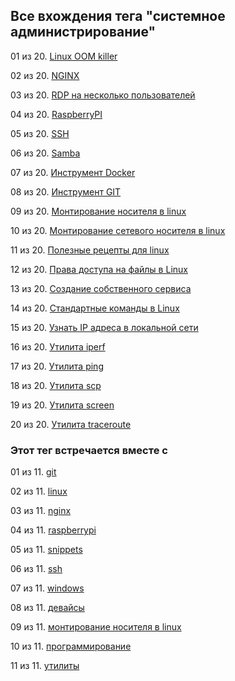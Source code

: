 ## Все вхождения тега "системное администрирование"


01 из 20. [Linux OOM killer](./2021-04-18_linux_oom_killer.md)

02 из 20. [NGINX](./cs_tools_nginx.md)

03 из 20. [RDP на несколько пользователей](./sys_windows_multiuser_rdp.md)

04 из 20. [RaspberryPI](./devices_raspberry_pi.md)

05 из 20. [SSH](./cs_tools_ssh.md)

06 из 20. [Samba](./sys_tools_samba.md)

07 из 20. [Инструмент Docker](./cs_tools_docker.md)

08 из 20. [Инструмент GIT](./cs_tools_git.md)

09 из 20. [Монтирование носителя в linux](./sys_linux_mount.md)

10 из 20. [Монтирование сетевого носителя в linux](./sys_linux_new_mount.md)

11 из 20. [Полезные рецепты для linux](./sys_linux_snippets.md)

12 из 20. [Права доступа на файлы в Linux](./2021-04-18_linux_file_access.md)

13 из 20. [Создание собственного сервиса](./2021-04-18_linux_custom_service.md)

14 из 20. [Стандартные команды в Linux](./2021-04-18_linux_default_commands.md)

15 из 20. [Узнать IP адреса в локальной сети](./2021-04-18_linux_ip_addresses_in_lan.md)

16 из 20. [Утилита iperf](./cs_utils_iperf.md)

17 из 20. [Утилита ping](./cs_utils_ping.md)

18 из 20. [Утилита scp](./cs_utils_scp.md)

19 из 20. [Утилита screen](./cs_utils_screen.md)

20 из 20. [Утилита traceroute](./cs_utils_traceroute.md)



### Этот тег встречается вместе с


01 из 11. [git](./meta_git.md)

02 из 11. [linux](./meta_linux.md)

03 из 11. [nginx](./meta_nginx.md)

04 из 11. [raspberrypi](./meta_raspberrypi.md)

05 из 11. [snippets](./meta_snippets.md)

06 из 11. [ssh](./meta_ssh.md)

07 из 11. [windows](./meta_windows.md)

08 из 11. [девайсы](./meta_devaysy.md)

09 из 11. [монтирование носителя в linux](./meta_montirovanie_nositelya_v_linux.md)

10 из 11. [программирование](./meta_programmirovanie.md)

11 из 11. [утилиты](./meta_utility.md)

